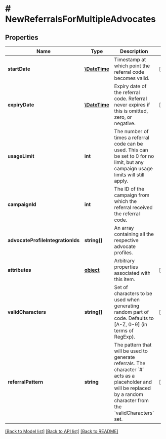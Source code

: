 # # NewReferralsForMultipleAdvocates

## Properties

Name | Type | Description | Notes
------------ | ------------- | ------------- | -------------
**startDate** | [**\DateTime**](\DateTime.md) | Timestamp at which point the referral code becomes valid. | [optional] 
**expiryDate** | [**\DateTime**](\DateTime.md) | Expiry date of the referral code. Referral never expires if this is omitted, zero, or negative. | [optional] 
**usageLimit** | **int** | The number of times a referral code can be used. This can be set to 0 for no limit, but any campaign usage limits will still apply. | 
**campaignId** | **int** | The ID of the campaign from which the referral received the referral code. | 
**advocateProfileIntegrationIds** | **string[]** | An array containing all the respective advocate profiles. | 
**attributes** | [**object**](.md) | Arbitrary properties associated with this item. | [optional] 
**validCharacters** | **string[]** | Set of characters to be used when generating random part of code. Defaults to [A-Z, 0-9] (in terms of RegExp). | [optional] 
**referralPattern** | **string** | The pattern that will be used to generate referrals. The character &#x60;#&#x60; acts as a placeholder and will be replaced by a random character from the &#x60;validCharacters&#x60; set. | [optional] 

[[Back to Model list]](../../README.md#documentation-for-models) [[Back to API list]](../../README.md#documentation-for-api-endpoints) [[Back to README]](../../README.md)



